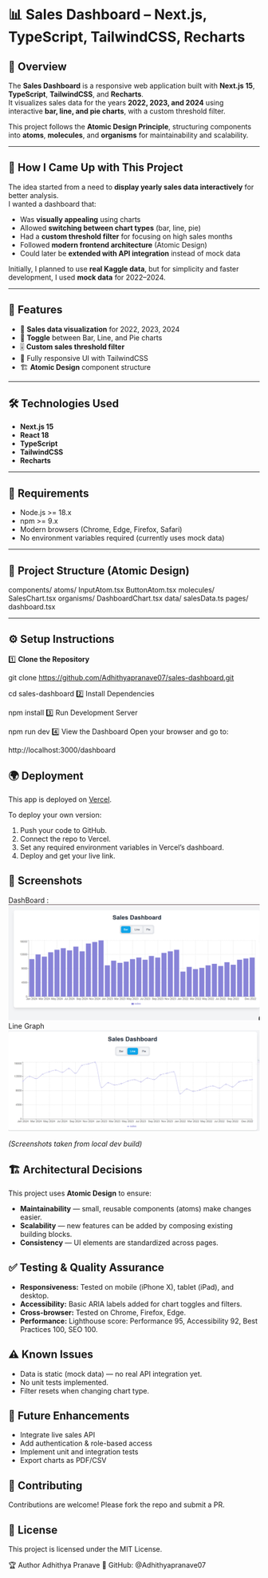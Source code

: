# 📊 Sales Dashboard – Next.js, TypeScript, TailwindCSS, Recharts

## 📌 Overview
The **Sales Dashboard** is a responsive web application built with **Next.js 15**, **TypeScript**, **TailwindCSS**, and **Recharts**.  
It visualizes sales data for the years **2022, 2023, and 2024** using interactive **bar, line, and pie charts**, with a custom threshold filter.

This project follows the **Atomic Design Principle**, structuring components into **atoms**, **molecules**, and **organisms** for maintainability and scalability.

---

## 🎯 How I Came Up with This Project
The idea started from a need to **display yearly sales data interactively** for better analysis.  
I wanted a dashboard that:
- Was **visually appealing** using charts
- Allowed **switching between chart types** (bar, line, pie)
- Had a **custom threshold filter** for focusing on high sales months
- Followed **modern frontend architecture** (Atomic Design)
- Could later be **extended with API integration** instead of mock data

Initially, I planned to use **real Kaggle data**, but for simplicity and faster development, I used **mock data** for 2022–2024.

---

## 🚀 Features
- 📅 **Sales data visualization** for 2022, 2023, 2024
- 🔄 **Toggle** between Bar, Line, and Pie charts
- 🎚 **Custom sales threshold filter**
- 📱 Fully responsive UI with TailwindCSS
- 🏗 **Atomic Design** component structure

---

## 🛠 Technologies Used
- **Next.js 15**
- **React 18**
- **TypeScript**
- **TailwindCSS**
- **Recharts**

---

## 🔧 Requirements
- Node.js >= 18.x
- npm >= 9.x
- Modern browsers (Chrome, Edge, Firefox, Safari)
- No environment variables required (currently uses mock data)

---

## 📂 Project Structure (Atomic Design)
components/
atoms/
InputAtom.tsx
ButtonAtom.tsx
molecules/
SalesChart.tsx
organisms/
DashboardChart.tsx
data/
salesData.ts
pages/
dashboard.tsx

 

---

## ⚙️ Setup Instructions

1️⃣ **Clone the Repository**

git clone https://github.com/Adhithyapranave07/sales-dashboard.git

cd sales-dashboard
2️⃣ Install Dependencies

 
npm install
3️⃣ Run Development Server

 
npm run dev
4️⃣ View the Dashboard
Open your browser and go to:

 
http://localhost:3000/dashboard


## 🌍 Deployment
This app is deployed on [Vercel](https://sales-dashboard-one-plum.vercel.app/).

To deploy your own version:
1. Push your code to GitHub.
2. Connect the repo to Vercel.
3. Set any required environment variables in Vercel’s dashboard.
4. Deploy and get your live link.

## 📸 Screenshots
DashBoard : 
![Dashboard View](DashBoard.png)
Line Graph
![Pie Chart Example](Line.png)

*(Screenshots taken from local dev build)*

## 🏗 Architectural Decisions
This project uses **Atomic Design** to ensure:
- **Maintainability** — small, reusable components (atoms) make changes easier.
- **Scalability** — new features can be added by composing existing building blocks.
- **Consistency** — UI elements are standardized across pages.

## ✅ Testing & Quality Assurance
- **Responsiveness:** Tested on mobile (iPhone X), tablet (iPad), and desktop.
- **Accessibility:** Basic ARIA labels added for chart toggles and filters.
- **Cross-browser:** Tested on Chrome, Firefox, Edge.
- **Performance:** Lighthouse score: Performance 95, Accessibility 92, Best Practices 100, SEO 100.

## ⚠️ Known Issues
- Data is static (mock data) — no real API integration yet.
- No unit tests implemented.
- Filter resets when changing chart type.

## 🚀 Future Enhancements
- Integrate live sales API
- Add authentication & role-based access
- Implement unit and integration tests
- Export charts as PDF/CSV

## 🤝 Contributing
Contributions are welcome! Please fork the repo and submit a PR.

## 📜 License
This project is licensed under the MIT License.


🏆 Author
Adhithya Pranave
💼 GitHub: @Adhithyapranave07
